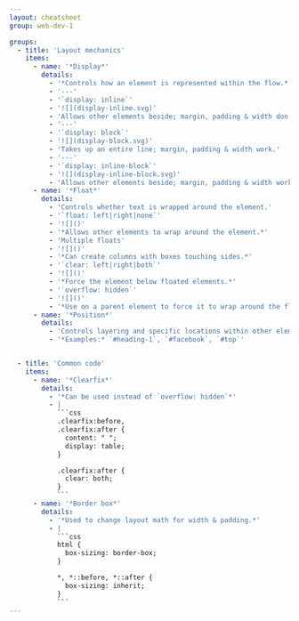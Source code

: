 ```yaml
---
layout: cheatsheet
group: web-dev-1

groups:
  - title: 'Layout mechanics'
    items:
      - name: '*Display*'
        details:
          - '*Controls how an element is represented within the flow.*'
          - '---'
          - '`display: inline`'
          - '![](display-inline.svg)'
          - 'Allows other elements beside; margin, padding & width don’t work.'
          - '---'
          - '`display: block`'
          - '![](display-block.svg)'
          - 'Takes up an entire line; margin, padding & width work.'
          - '---'
          - '`display: inline-block`'
          - '![](display-inline-block.svg)'
          - 'Allows other elements beside; margin, padding & width work. Can create columns, but will force a space between boxes.'
      - name: '*Float*'
        details:
          - 'Controls whether text is wrapped around the element.'
          - '`float: left|right|none`'
          - '![]()'
          - '*Allows other elements to wrap around the element.*'
          - 'Multiple floats'
          - '![]()'
          - '*Can create columns with boxes touching sides.*'
          - '`clear: left|right|both`'
          - '![]()'
          - '*Force the element below floated elements.*'
          - '`overflow: hidden`'
          - '![]()'
          - '*Use on a parent element to force it to wrap around the floated children—a clearfix.*'
      - name: '*Position*'
        details:
          - 'Controls layering and specific locations within other elements.'
          - '*Examples:* `#heading-1`, `#facebook`, `#top`'


  - title: 'Common code'
    items:
      - name: '*Clearfix*'
        details:
          - '*Can be used instead of `overflow: hidden`*'
          - |
            ```css
            .clearfix:before,
            .clearfix:after {
              content: " ";
              display: table;
            }

            .clearfix:after {
              clear: both;
            }
            ```
      - name: '*Border box*'
        details:
          - '*Used to change layout math for width & padding.*'
          - |
            ```css
            html {
              box-sizing: border-box;
            }

            *, *::before, *::after {
              box-sizing: inherit;
            }
            ```
---
```

